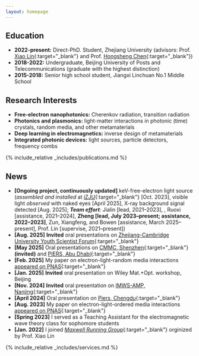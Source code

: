 ```yaml
---
layout: homepage
---
```


## Education
- **2022-present:**  Direct-PhD. Student, Zhejiang University (advisors: Prof. [Xiao Lin](https://scholar.google.com/citations?user=DmHN_F8AAAAJ&hl=en){:target="_blank"} and Prof. [Hongsheng Chen](https://scholar.google.com/citations?user=w1p_Wf0AAAAJ&hl=en){:target="_blank"})
- **2018-2022:** Undergraduate, Beijing University of Posts and Telecommunications (graduate with the highest distinction)
- **2015-2018:** Senior high school student, Jiangxi Linchuan No.1 Middle School

## Research Interests
- **Free-electron nanophotonics:** Cherenkov radiation, transition radiation
- **Photonics and plasmonics:** light-matter interactions in photonic (time) crystals, random media, and other metamaterials
- **Deep learning in electromagnetics:** inverse design of metamaterials
- **Integrated photonic devices:** light sources, particle detectors, frequency combs

{% include_relative _includes/publications.md %}

## News
- **[Ongoing project, continuously updated]** keV-free-electron light source (_assembled and installed_ at [iZJU](https://www.intl.zju.edu.cn/en){:target="_blank"} [Oct. 2023], visible light _observed_ with naked eyes [April 2025], X-ray background signal detected [Aug. 2025]; **_Team effort_**: Jialin [lead, 2021–2023], , Ruoxi [assistance, 2021–2024], **Zheng [lead, July 2023–present; assistance, 2022–2023]**, Zun, Xiangfeng, and Bowen [assistance, March 2025–present], Prof. Lin [supervise, 2021–present])
- **[Aug. 2025]** **Invited** oral presentations on [Zhejiang-Cambridge University Youth Scientist Forum](./assets/files/Program%20V1.1(2).pdf){:target="_blank"}
- **[May 2025]** Oral presentations on [CMMC, Shenzhen](https://www.metasoc.org.cn/cn/web/index/28310_2443311){:target="_blank"} **(invited)** and [PIERS, Abu Dhabi](https://abdb2025.piers.org/session.html?sid=S060){:target="_blank"} 
- **[Feb. 2025]** My paper on electron-light-random media interactions [appeared on PNAS](https://www.pnas.org/doi/10.1073/pnas.2413336122){:target="_blank"}
- **[Jan. 2025]** **Invited** oral presentation on Wiley Mat.+Opt. workshop, Beijing
- **[Nov. 2024]** **Invited** oral presentation on [IMWS-AMP, Nanjing](http://www.em-conf.com/imws-amp2024/conference/htm_special.php?title=Special%20Session){:target="_blank"}
- **[April 2024]** Oral presentation on [Piers, Chengdu](https://cd2024.piers.org/session.html?sid=S113){:target="_blank"}
- **[Aug. 2023]** My paper on electron-light-ordered media interactions [appeared on PNAS](https://www.pnas.org/doi/10.1073/pnas.2306601120){:target="_blank"}
- **[Spring 2023]** I served as a Teaching Assistant for the electromagnetic wave theory class for sophomore students
- **[Jan. 2022]** I joined [_Maxwell Running Group_](./assets/img/Maxwell%20Running%20Group.png){:target="_blank"} orginized by Prof. Xiao Lin

{% include_relative _includes/services.md %}
